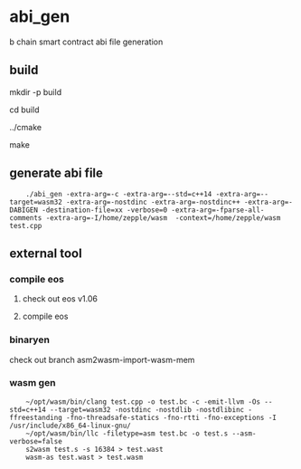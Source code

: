 # abi_gen

b chain smart contract abi file generation

## build

mkdir -p build

cd build

../cmake

make

## generate abi file

```shell
    ./abi_gen -extra-arg=-c -extra-arg=--std=c++14 -extra-arg=--target=wasm32 -extra-arg=-nostdinc -extra-arg=-nostdinc++ -extra-arg=-DABIGEN -destination-file=xx -verbose=0 -extra-arg=-fparse-all-comments -extra-arg=-I/home/zepple/wasm  -context=/home/zepple/wasm test.cpp
```



## external tool

### compile eos

1) check out eos v1.06

2) compile eos

### binaryen

check out branch asm2wasm-import-wasm-mem

### wasm gen

```shell
    ~/opt/wasm/bin/clang test.cpp -o test.bc -c -emit-llvm -Os --std=c++14 --target=wasm32 -nostdinc -nostdlib -nostdlibinc -ffreestanding -fno-threadsafe-statics -fno-rtti -fno-exceptions -I /usr/include/x86_64-linux-gnu/
    ~/opt/wasm/bin/llc -filetype=asm test.bc -o test.s --asm-verbose=false
    s2wasm test.s -s 16384 > test.wast
    wasm-as test.wast > test.wasm
```


